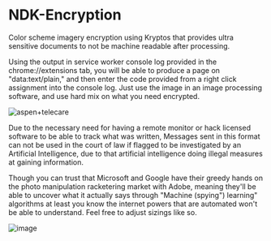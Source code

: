 # NDK-Encryption
Color scheme imagery encryption using Kryptos that provides ultra sensitive documents to not be machine readable after processing.

Using the output in service worker console log provided in the chrome://extensions tab, you will be able to produce a page on "data:text/plain," and then enter the code provided from a right click assignment into the console log. Just use the image in an image processing software, and use hard mix on what you need encrypted.

![aspen+telecare](https://github.com/777388/NDK-Encryption/assets/96343159/e507716f-84cd-4142-8622-ae32e0f01e61)

Due to the necessary need for having a remote monitor or hack licensed software to be able to track what was written, Messages sent in this format can not be used in the court of law if flagged to be investigated by an Artificial Intelligence, due to that artificial intelligence doing illegal measures at gaining information.

Though you can trust that Microsoft and Google have their greedy hands on the photo manipulation racketering market with Adobe, meaning they'll be able to uncover what it actually says through "Machine (spying") learning" algorithms at least you know the internet powers that are automated won't be able to understand. Feel free to adjust sizings like so.

![image](https://github.com/777388/NDK-Encryption/assets/96343159/b9d12353-a9fd-4695-a13f-61ae0f8da13e)
